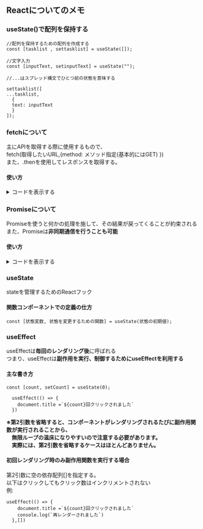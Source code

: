 ## Reactについてのメモ


### useState()で配列を保持する  

```
//配列を保持するための配列を作成する
const [tasklist , settasklist] = useState([]);

//文字入力
const [inputText, setinputText] = useState("");

//...はスプレッド構文でひとつ前の状態を意味する

settasklist([
...tasklist,
  {
  text: inputText
  }
]);
```

### fetchについて  
主にAPIを取得する際に使用するもので、  
fetch(取得したいURL,{method: メソッド指定(基本的にはGET) })  
また、.thenを使用してレスポンスを取得する。  
#### 使い方  
  
<details>
<summary>コードを表示する</summary>
  
```
import React, {useState, useEffect} from 'react'

const Fetch = () => {

    const [posts, setPosts] = useState([])

    useEffect(() => {
        fetch('https://jsonplaceholder.typicode.com/posts', {method: 'GET'})
        .then(res => res.json())
        .then(data => {
            setPosts(data)
        })
    },[])

    return (
        <div>
            <ul>
                {
                    posts.map(post => 
                    <li key={post.id}>{post.title}</li>
                    )
                }
            </ul>

        </div>
    )
}

export default Fetch;
```
</details>  

### Promiseについて  
Promiseを使うと何かの処理を施して、その結果が戻ってくることが約束される  
また、Promiseは**非同期通信を行うことも可能**  

  
#### 使い方  
<details>
<summary>コードを表示する</summary>
  
```
//結果は成功(Resolve)もしくは失敗(Reject)のどちらかの方法で帰って来ます。

const iceCreams = ["strawberry", "chocolate", "vanilla"];
const iceCreamType = "lemon";

getIceCream = (iceCreamType) => {
  return new Promise((resolve, reject) => {
    if(iceCreams.indexOf(iceCreamType) > -1){
      resolve(iceCreamType);
    } else {
      reject("There is no ice cream");
    }

  };
}

```
</details>  

### useState  
stateを管理するためのReactフック  

#### 関数コンポーネントでの定義の仕方
``` const [状態変数, 状態を変更するための関数] = useState(状態の初期値); ```


### useEffect  
useEffectは**毎回のレンダリング後**に呼ばれる  
つまり、useEffectは**副作用を実行、制御するためにuseEffectを利用する**  

#### 主な書き方  
```
const [count, setCount] = useState(0);

  useEffect(() => {
    document.title =`${count}回クリックされました`
  })
```  
**※第2引数を省略すると、コンポーネントがレンダリングされるたびに副作用関数が実行されることから、  
　無限ループの温床になりやすいので注意する必要があります。  
　実際には、第2引数を省略するケースはほとんどありません。**  

#### 初回レンダリング時のみ副作用関数を実行する場合  
第2引数に空の依存配列[]を指定する。  
以下はクリックしてもクリック数はインクリメントされない  
例:  
```
useEffect(() => {
    document.title =`${count}回クリックされました`
    console.log(`再レンダーされました`)
  },[])
```  

